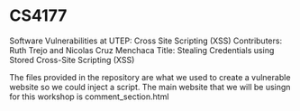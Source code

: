 # CS4177
Software Vulnerabilities at UTEP: Cross Site Scripting (XSS)
Contributers: Ruth Trejo and Nicolas Cruz Menchaca
Title: Stealing Credentials using Stored Cross-Site Scripting (XSS)

The files provided in the repository are what we used to create a vulnerable website so we could inject a script.
The main website that we will be usingn for this workshop is comment_section.html
